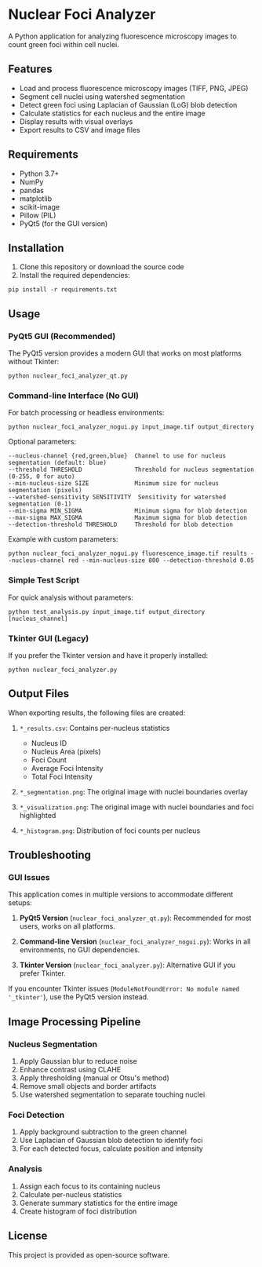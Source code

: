 # Nuclear Foci Analyzer

A Python application for analyzing fluorescence microscopy images to count green foci within cell nuclei.

## Features

- Load and process fluorescence microscopy images (TIFF, PNG, JPEG)
- Segment cell nuclei using watershed segmentation
- Detect green foci using Laplacian of Gaussian (LoG) blob detection
- Calculate statistics for each nucleus and the entire image
- Display results with visual overlays
- Export results to CSV and image files

## Requirements

- Python 3.7+
- NumPy
- pandas
- matplotlib
- scikit-image
- Pillow (PIL)
- PyQt5 (for the GUI version)

## Installation

1. Clone this repository or download the source code
2. Install the required dependencies:

```
pip install -r requirements.txt
```

## Usage

### PyQt5 GUI (Recommended)

The PyQt5 version provides a modern GUI that works on most platforms without Tkinter:

```
python nuclear_foci_analyzer_qt.py
```

### Command-line Interface (No GUI)

For batch processing or headless environments:

```
python nuclear_foci_analyzer_nogui.py input_image.tif output_directory
```

Optional parameters:
```
--nucleus-channel {red,green,blue}  Channel to use for nucleus segmentation (default: blue)
--threshold THRESHOLD               Threshold for nucleus segmentation (0-255, 0 for auto)
--min-nucleus-size SIZE             Minimum size for nucleus segmentation (pixels)
--watershed-sensitivity SENSITIVITY  Sensitivity for watershed segmentation (0-1)
--min-sigma MIN_SIGMA               Minimum sigma for blob detection
--max-sigma MAX_SIGMA               Maximum sigma for blob detection
--detection-threshold THRESHOLD     Threshold for blob detection
```

Example with custom parameters:
```
python nuclear_foci_analyzer_nogui.py fluorescence_image.tif results --nucleus-channel red --min-nucleus-size 800 --detection-threshold 0.05
```

### Simple Test Script

For quick analysis without parameters:

```
python test_analysis.py input_image.tif output_directory [nucleus_channel]
```

### Tkinter GUI (Legacy)

If you prefer the Tkinter version and have it properly installed:

```
python nuclear_foci_analyzer.py
```

## Output Files

When exporting results, the following files are created:

1. `*_results.csv`: Contains per-nucleus statistics
   - Nucleus ID
   - Nucleus Area (pixels)
   - Foci Count
   - Average Foci Intensity
   - Total Foci Intensity

2. `*_segmentation.png`: The original image with nuclei boundaries overlay

3. `*_visualization.png`: The original image with nuclei boundaries and foci highlighted

4. `*_histogram.png`: Distribution of foci counts per nucleus

## Troubleshooting

### GUI Issues

This application comes in multiple versions to accommodate different setups:

1. **PyQt5 Version** (`nuclear_foci_analyzer_qt.py`): Recommended for most users, works on all platforms.

2. **Command-line Version** (`nuclear_foci_analyzer_nogui.py`): Works in all environments, no GUI dependencies.

3. **Tkinter Version** (`nuclear_foci_analyzer.py`): Alternative GUI if you prefer Tkinter.

If you encounter Tkinter issues (`ModuleNotFoundError: No module named '_tkinter'`), use the PyQt5 version instead.

## Image Processing Pipeline

### Nucleus Segmentation
1. Apply Gaussian blur to reduce noise
2. Enhance contrast using CLAHE
3. Apply thresholding (manual or Otsu's method)
4. Remove small objects and border artifacts
5. Use watershed segmentation to separate touching nuclei

### Foci Detection
1. Apply background subtraction to the green channel
2. Use Laplacian of Gaussian blob detection to identify foci
3. For each detected focus, calculate position and intensity

### Analysis
1. Assign each focus to its containing nucleus
2. Calculate per-nucleus statistics
3. Generate summary statistics for the entire image
4. Create histogram of foci distribution

## License

This project is provided as open-source software. 